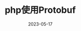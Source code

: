---
title: "php使用Protobuf"
description: 
date: 2023-05-17
image: "https://www.bing.com/th?id=OHR.CormorantBridge_ZH-CN7673299694_1920x1080.jpg&rf=LaDigue_1920x1080.jpg&pid=hp"
draft: true
tags: []
categories: []
---